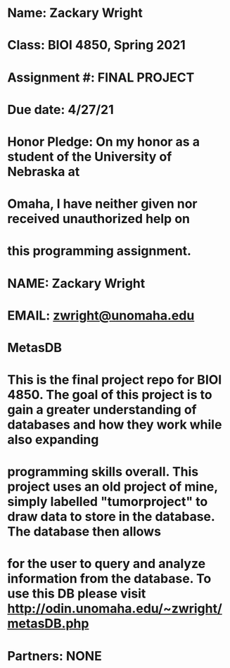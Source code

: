 # Name:  Zackary Wright
# Class: BIOI 4850, Spring 2021
# Assignment #: FINAL PROJECT
# Due date: 4/27/21
#
# Honor Pledge: On my honor as a student of the University of Nebraska at
# Omaha, I have neither given nor received unauthorized help on
# this programming assignment.
#
# NAME: Zackary Wright
# EMAIL: zwright@unomaha.edu
#
# MetasDB
#
# This is the final project repo for BIOI 4850. The goal of this project is to gain a greater understanding of databases and how they work while also expanding
# programming skills overall. This project uses an old project of mine, simply labelled "tumorproject"  to draw data to store in the database. The database then allows
# for the user to query and analyze information from the database. To use this DB please visit http://odin.unomaha.edu/~zwright/metasDB.php
# Partners: NONE
